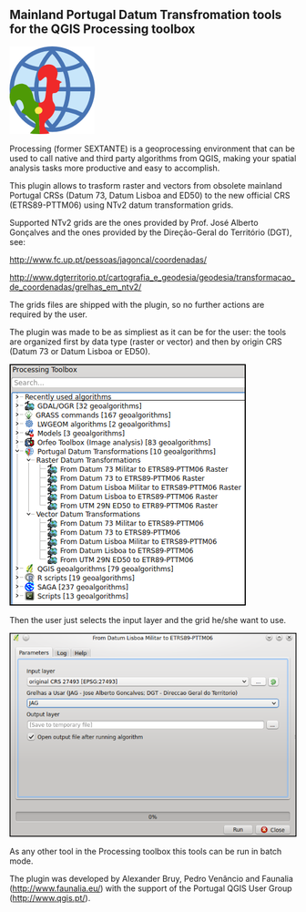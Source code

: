 Mainland Portugal Datum Transfromation tools for the QGIS Processing toolbox
--------------------------------------

![](/icons/pttransform.png)

Processing (former SEXTANTE) is a geoprocessing environment that can be used to call native and third party algorithms from QGIS, making your spatial analysis
tasks more productive and easy to accomplish.

This plugin allows to trasform raster and vectors from obsolete mainland Portugal CRSs (Datum 73, Datum Lisboa and ED50) to the new official CRS 
(ETRS89-PTTM06) using NTv2 datum transformation grids.

Supported NTv2 grids are the ones provided by Prof. José Alberto Gonçalves and the ones provided by the Direção-Geral do Território (DGT), see:

http://www.fc.up.pt/pessoas/jagoncal/coordenadas/

http://www.dgterritorio.pt/cartografia_e_geodesia/geodesia/transformacao_de_coordenadas/grelhas_em_ntv2/

The grids files are shipped with the plugin, so no further actions are required by the user.

The plugin was made to be as simpliest as it can be for the user: the tools are organized first by data type (raster or vector) and then by origin CRS (Datum 73 or Datum Lisboa or ED50). 

![](/icons/pttransform_menu.png)

Then the user just selects the input layer and the grid he/she want to use.

![](/icons/pttransform_gui.png)

As any other tool in the Processing toolbox this tools can be run in batch mode.

The plugin was developed by Alexander Bruy, Pedro Venâncio and Faunalia (http://www.faunalia.eu/) with the support of the Portugal QGIS User Group (http://www.qgis.pt/).